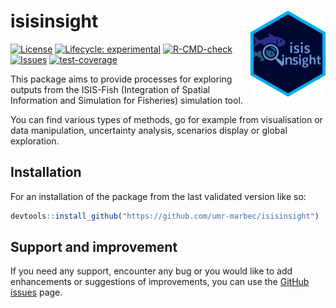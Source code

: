 
<!-- README.md is generated from README.Rmd. Please edit that file -->

# isisinsight <img src="man/figures/logo.png" align="right" height="138" alt="" />

<!-- badges: start -->

[![License](https://img.shields.io/badge/license-GPL--3-blue.svg)](https://github.com/umr-marbec/isisinsight)
[![Lifecycle:
experimental](https://img.shields.io/badge/lifecycle-experimental-orange.svg)](https://lifecycle.r-lib.org/articles/stages.html#experimental)
[![R-CMD-check](https://github.com/umr-marbec/isisinsight/actions/workflows/R-CMD-check.yaml/badge.svg)](https://github.com/umr-marbec/isisinsight/actions/workflows/R-CMD-check.yaml)
[![Issues](https://img.shields.io/github/issues/umr-marbec/isisinsight/isisinsight.svg)](https://github.com/umr-marbec/isisinsight/issues)
[![test-coverage](https://github.com/umr-marbec/isisinsight/actions/workflows/test-coverage.yaml/badge.svg)](https://github.com/umr-marbec/isisinsight/actions/workflows/test-coverage.yaml)
<!-- badges: end -->

This package aims to provide processes for exploring outputs from the
ISIS-Fish (Integration of Spatial Information and Simulation for
Fisheries) simulation tool.

You can find various types of methods, go for example from visualisation
or data manipulation, uncertainty analysis, scenarios display or global
exploration.

## Installation

For an installation of the package from the last validated version like
so:

``` r
devtools::install_github("https://github.com/umr-marbec/isisinsight")
```

## Support and improvement

If you need any support, encounter any bug or you would like to add
enhancements or suggestions of improvements, you can use the
<a href="https://github.com/umr-marbec/isisinsight/issues"
class="external" target="_blank">GitHub issues</a> page.
